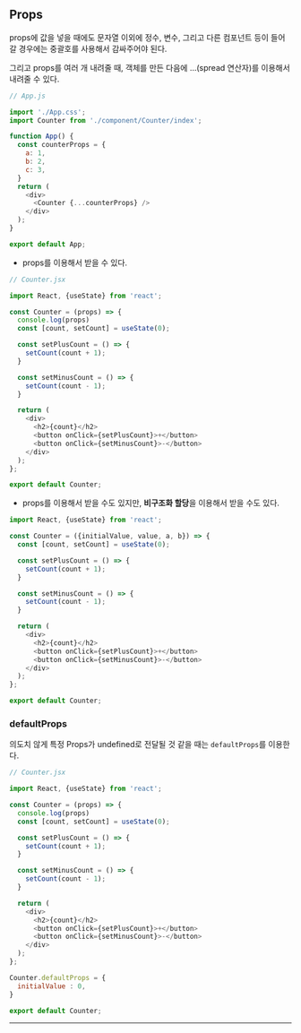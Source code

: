 ## Props
props에 값을 넣을 때에도 문자열 이외에 정수, 변수, 그리고 다른 컴포넌트 등이 들어갈 경우에는 중괄호를 사용해서 감싸주어야 된다.

그리고 props를 여러 개 내려줄 때, 객체를 만든 다음에 ...(spread 연산자)를 이용해서 내려줄 수 있다.

```javascript
// App.js

import './App.css';
import Counter from './component/Counter/index';

function App() {
  const counterProps = {
    a: 1,
    b: 2,
    c: 3,
  }
  return (
    <div>
      <Counter {...counterProps} />
    </div>
  );
}

export default App;
```
- props를 이용해서 받을 수 있다.
```javascript
// Counter.jsx

import React, {useState} from 'react';

const Counter = (props) => {
  console.log(props)
  const [count, setCount] = useState(0);

  const setPlusCount = () => {
    setCount(count + 1);
  }

  const setMinusCount = () => {
    setCount(count - 1);
  }

  return (
    <div>
      <h2>{count}</h2>
      <button onClick={setPlusCount}>+</button>
      <button onClick={setMinusCount}>-</button>
    </div>
  );
};

export default Counter;
```
- props를 이용해서 받을 수도 있지만, **비구조화 할당**을 이용해서 받을 수도 있다.

```javascript
import React, {useState} from 'react';

const Counter = ({initialValue, value, a, b}) => {
  const [count, setCount] = useState(0);

  const setPlusCount = () => {
    setCount(count + 1);
  }

  const setMinusCount = () => {
    setCount(count - 1);
  }

  return (
    <div>
      <h2>{count}</h2>
      <button onClick={setPlusCount}>+</button>
      <button onClick={setMinusCount}>-</button>
    </div>
  );
};

export default Counter;
```

### defaultProps
의도치 않게 특정 Props가 undefined로 전달될 것 같을 때는 `defaultProps`를 이용한다.

```javascript
// Counter.jsx

import React, {useState} from 'react';

const Counter = (props) => {
  console.log(props)
  const [count, setCount] = useState(0);

  const setPlusCount = () => {
    setCount(count + 1);
  }

  const setMinusCount = () => {
    setCount(count - 1);
  }

  return (
    <div>
      <h2>{count}</h2>
      <button onClick={setPlusCount}>+</button>
      <button onClick={setMinusCount}>-</button>
    </div>
  );
};

Counter.defaultProps = {
  initialValue : 0,
}

export default Counter;
```

---

